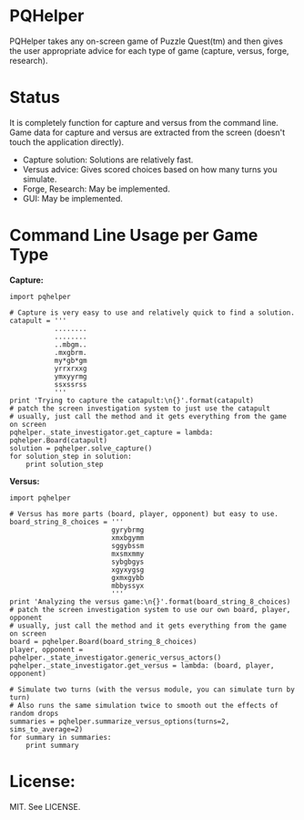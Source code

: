 PQHelper
========

PQHelper takes any on-screen game of Puzzle Quest(tm) and then gives the user
appropriate advice for each type of game (capture, versus, forge, research).


Status
======

It is completely function for capture and versus from the command line.
Game data for capture and versus are extracted from the screen (doesn't touch
the application directly).

- Capture solution: Solutions are relatively fast.
- Versus advice: Gives scored choices based on how many turns you simulate.
- Forge, Research: May be implemented.
- GUI: May be implemented.


Command Line Usage per Game Type
================

**Capture:**

    import pqhelper

    # Capture is very easy to use and relatively quick to find a solution.
    catapult = '''
               ........
               ........
               ..mbgm..
               .mxgbrm.
               my*gb*gm
               yrrxrxxg
               ymxyyrmg
               ssxssrss
               '''
    print 'Trying to capture the catapult:\n{}'.format(catapult)
    # patch the screen investigation system to just use the catapult
    # usually, just call the method and it gets everything from the game on screen
    pqhelper._state_investigator.get_capture = lambda: pqhelper.Board(catapult)
    solution = pqhelper.solve_capture()
    for solution_step in solution:
        print solution_step


**Versus:**

    import pqhelper

    # Versus has more parts (board, player, opponent) but easy to use.
    board_string_8_choices = '''
                             gyrybrmg
                             xmxbgymm
                             sggybssm
                             mxsmxmmy
                             sybgbgys
                             xgyxygsg
                             gxmxgybb
                             mbbyssyx
                             '''
    print 'Analyzing the versus game:\n{}'.format(board_string_8_choices)
    # patch the screen investigation system to use our own board, player, opponent
    # usually, just call the method and it gets everything from the game on screen
    board = pqhelper.Board(board_string_8_choices)
    player, opponent = pqhelper._state_investigator.generic_versus_actors()
    pqhelper._state_investigator.get_versus = lambda: (board, player, opponent)

    # Simulate two turns (with the versus module, you can simulate turn by turn)
    # Also runs the same simulation twice to smooth out the effects of random drops
    summaries = pqhelper.summarize_versus_options(turns=2, sims_to_average=2)
    for summary in summaries:
        print summary


License:
========

MIT. See LICENSE.
